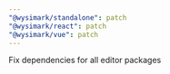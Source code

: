 ```yaml
---
"@wysimark/standalone": patch
"@wysimark/react": patch
"@wysimark/vue": patch
---
```


Fix dependencies for all editor packages
